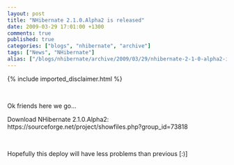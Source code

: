 ```yaml
---
layout: post
title: "NHibernate 2.1.0.Alpha2 is released"
date: 2009-03-29 17:01:00 +1300
comments: true
published: true
categories: ["blogs", "nhibernate", "archive"]
tags: ["News", "NHibernate"]
alias: ["/blogs/nhibernate/archive/2009/03/29/nhibernate-2-1-0-alpha2-is-released.aspx"]
---
```

<!-- more -->
{% include imported_disclaimer.html %}
<p>&nbsp;</p>
<p>Ok friends here we go...</p>
<p>Download NHibernate 2.1.0.Alpha2: https://sourceforge.net/project/showfiles.php?group_id=73818</p>
<p>&nbsp;</p>
<p>Hopefully this deploy will have less problems than previous [:)]</p>
<p>&nbsp;</p>
